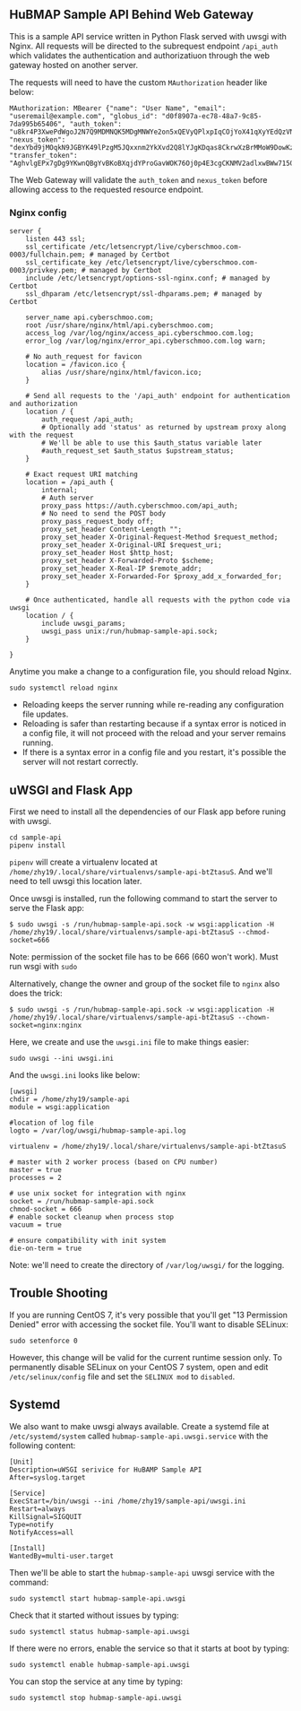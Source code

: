 ## HuBMAP Sample API Behind Web Gateway

This is a sample API service written in Python Flask served with uwsgi with Nginx. All requests will be directed to the subrequest endpoint `/api_auth` which validates the authentication and authorizatiuon through the web gateway hosted on another server.

The requests will need to have the custom `MAuthorization` header like below:

````
MAuthorization: MBearer {"name": "User Name", "email": "useremail@example.com", "globus_id": "d0f8907a-ec78-48a7-9c85-7da995b65406", "auth_token": "u8kr4P3XwePdWgoJ2N7Q9MDMNQK5MDgMNWYe2on5xQEVyQPlxpIqCOjYoX41qXyYEdQzVN9np2jQMniPpDJ74c7LXztq9mYc10GQU6d0x", "nexus_token": "dexYbd9jMOqkN9JGBYK49lPzgM5JQxxnm2YkXvd2Q8lYJgKDqas8CkrwXzBrMMoW9DowKzEYQeEgdmCqPv0NJKQwd8", "transfer_token": "AghvlgEPx7gDg9YKwnQBgYvBKoBXqjdYProGavWOK76Oj0p4E3cgCKNMV2adlxwBWw7150E3Bk594rTKDd4joUplYg"}
````

The Web Gateway will validate the `auth_token` and `nexus_token` before allowing access to the requested resource endpoint.

### Nginx config

````
server {
    listen 443 ssl;
    ssl_certificate /etc/letsencrypt/live/cyberschmoo.com-0003/fullchain.pem; # managed by Certbot
    ssl_certificate_key /etc/letsencrypt/live/cyberschmoo.com-0003/privkey.pem; # managed by Certbot
    include /etc/letsencrypt/options-ssl-nginx.conf; # managed by Certbot
    ssl_dhparam /etc/letsencrypt/ssl-dhparams.pem; # managed by Certbot
     
    server_name api.cyberschmoo.com;
    root /usr/share/nginx/html/api.cyberschmoo.com;
    access_log /var/log/nginx/access_api.cyberschmoo.com.log;
    error_log /var/log/nginx/error_api.cyberschmoo.com.log warn;
    
    # No auth_request for favicon    
    location = /favicon.ico {
        alias /usr/share/nginx/html/favicon.ico;
    }
    
    # Send all requests to the '/api_auth' endpoint for authentication and authorization   
    location / {
        auth_request /api_auth;
        # Optionally add 'status' as returned by upstream proxy along with the request
        # We'll be able to use this $auth_status variable later
        #auth_request_set $auth_status $upstream_status;
    }

    # Exact request URI matching
    location = /api_auth {
        internal;
        # Auth server
        proxy_pass https://auth.cyberschmoo.com/api_auth;
        # No need to send the POST body
        proxy_pass_request_body off;
        proxy_set_header Content-Length "";
        proxy_set_header X-Original-Request-Method $request_method;
        proxy_set_header X-Original-URI $request_uri;
        proxy_set_header Host $http_host;
        proxy_set_header X-Forwarded-Proto $scheme;
        proxy_set_header X-Real-IP $remote_addr;
        proxy_set_header X-Forwarded-For $proxy_add_x_forwarded_for;
    }

    # Once authenticated, handle all requests with the python code via uwsgi
    location / {
        include uwsgi_params;
        uwsgi_pass unix:/run/hubmap-sample-api.sock;
    }

}
````

Anytime you make a change to a configuration file, you should reload Nginx.

````
sudo systemctl reload nginx
````

- Reloading keeps the server running while re-reading any configuration file updates.
- Reloading is safer than restarting because if a syntax error is noticed in a config file, it will not proceed with the reload and your server remains running.
- If there is a syntax error in a config file and you restart, it's possible the server will not restart correctly.


## uWSGI and Flask App

First we need to install all the dependencies of our Flask app before runing with uwsgi.

````
cd sample-api
pipenv install
````

`pipenv` will create a virtualenv located at `/home/zhy19/.local/share/virtualenvs/sample-api-btZtasuS`. And we'll need to tell uwsgi this location later.

Once uwsgi is installed, run the following command to start the server to serve the Flask app:

````
$ sudo uwsgi -s /run/hubmap-sample-api.sock -w wsgi:application -H /home/zhy19/.local/share/virtualenvs/sample-api-btZtasuS --chmod-socket=666
````
Note: permission of the socket file has to be 666 (660 won't work). Must run wsgi with `sudo`

Alternatively, change the owner and group of the socket file to `nginx` also does the trick:

````
$ sudo uwsgi -s /run/hubmap-sample-api.sock -w wsgi:application -H /home/zhy19/.local/share/virtualenvs/sample-api-btZtasuS --chown-socket=nginx:nginx
````

Here, we create and use the `uwsgi.ini` file to make things easier:

````
sudo uwsgi --ini uwsgi.ini
````

And the `uwsgi.ini` looks like below:

````
[uwsgi]
chdir = /home/zhy19/sample-api
module = wsgi:application

#location of log file
logto = /var/log/uwsgi/hubmap-sample-api.log

virtualenv = /home/zhy19/.local/share/virtualenvs/sample-api-btZtasuS

# master with 2 worker process (based on CPU number)
master = true
processes = 2

# use unix socket for integration with nginx
socket = /run/hubmap-sample-api.sock
chmod-socket = 666
# enable socket cleanup when process stop
vacuum = true

# ensure compatibility with init system
die-on-term = true
````

Note: we'll need to create the directory of `/var/log/uwsgi/` for the logging.

## Trouble Shooting

If you are running CentOS 7, it's very possible that you'll get "13 Permission Denied" error with accessing the socket file. You'll want to disable SELinux:

```
sudo setenforce 0
````

However, this change will be valid for the current runtime session only. To permanently disable SELinux on your CentOS 7 system, open and edit `/etc/selinux/config` file and set the `SELINUX mod` to `disabled`.

## Systemd

We also want to make uwsgi always available. Create a systemd file at `/etc/systemd/system` called `hubmap-sample-api.uwsgi.service` with the following content:

````
[Unit]
Description=uWSGI serivice for HuBAMP Sample API
After=syslog.target

[Service]
ExecStart=/bin/uwsgi --ini /home/zhy19/sample-api/uwsgi.ini
Restart=always
KillSignal=SIGQUIT
Type=notify
NotifyAccess=all

[Install]
WantedBy=multi-user.target
````

Then we'll be able to start the `hubmap-sample-api` uwsgi service with the command:

````
sudo systemctl start hubmap-sample-api.uwsgi
````

Check that it started without issues by typing:

````
sudo systemctl status hubmap-sample-api.uwsgi
````

If there were no errors, enable the service so that it starts at boot by typing:

````
sudo systemctl enable hubmap-sample-api.uwsgi
````

You can stop the service at any time by typing:

````
sudo systemctl stop hubmap-sample-api.uwsgi
````

